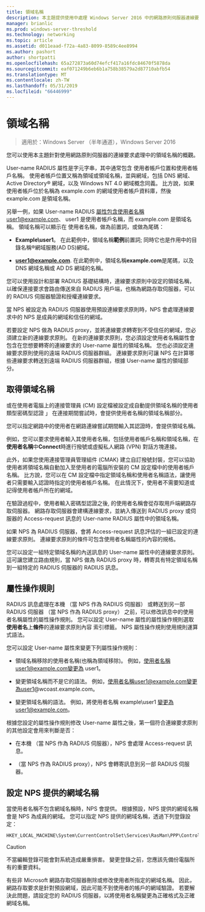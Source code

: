 ```yaml
---
title: 領域名稱
description: 本主題提供使用中處理 Windows Server 2016 中的網路原則伺服器連線要求的領域名稱的概觀。
manager: brianlic
ms.prod: windows-server-threshold
ms.technology: networking
ms.topic: article
ms.assetid: d011eaad-f72a-4a83-8099-8589c4ee8994
ms.author: pashort
author: shortpatti
ms.openlocfilehash: 65a272873a60d74efcf417a16fdc84670f5878da
ms.sourcegitcommit: eaf071249b6eb6b1a758b38579a2d87710abfb54
ms.translationtype: MT
ms.contentlocale: zh-TW
ms.lasthandoff: 05/31/2019
ms.locfileid: "66446999"
---
```

# <a name="realm-names"></a>領域名稱

>適用於：Windows Server （半年通道），Windows Server 2016


您可以使用本主題針對使用網路原則伺服器的連線要求處理中的領域名稱的概觀。

User-name RADIUS 屬性是字元字串，其中通常包含 使用者帳戶位置和使用者帳戶名稱。 使用者帳戶位置又稱為領域或領域名稱，並與網域，包括 DNS 網域、 Active Directory® 網域，以及 Windows NT 4.0 網域概念同義。 比方說，如果使用者帳戶位於名稱為 example.com 的網域使用者帳戶資料庫，然後 example.com 是領域名稱。

另舉一例，如果 User-name RADIUS 屬性包含使用者名稱user1@example.com、 user1 是使用者帳戶名稱，而 example.com 是領域名稱。 領域名稱可以顯示在 使用者名稱，做為前置詞，或做為尾碼：

- **Example\user1**。 在此範例中，領域名稱**範例**前置詞; 同時它也是作用中的目錄名稱&reg;網域服務\(AD DS\)網域。

- <strong>user1@example.com</strong>. 在此範例中，領域名稱**example.com**是尾碼，以及 DNS 網域名稱或 AD DS 網域的名稱。

您可以使用設計和部署 RADIUS 基礎結構時，連線要求原則中設定的領域名稱，以確保連接要求會路由傳送來自 RADIUS 用戶端，也稱為網路存取伺服器，可以的 RADIUS 伺服器驗證和授權連線要求。

當 NPS 被設定為 RADIUS 伺服器使用預設連線要求原則時，NPS 會處理連線要求中的 NPS 是成員的網域和信任的網域。

若要設定 NPS 做為 RADIUS proxy，並將連線要求轉寄到不受信任的網域，您必須建立新的連線要求原則。 在新的連線要求原則，您必須設定使用者名稱屬性會包含在您想要轉寄的連線要求的 User-name 屬性的領域名稱。 您也必須設定連線要求原則使用的遠端 RADIUS 伺服器群組。 連線要求原則可讓 NPS 在計算哪些連線要求轉送到遠端 RADIUS 伺服器群組，根據 User-name 屬性的領域部分。

## <a name="acquiring-the-realm-name"></a>取得領域名稱

或在使用者電腦上的連接管理員 (CM) 設定檔被設定成自動提供領域名稱的使用者類型密碼型認證 」 在連接期間嘗試時，會提供使用者名稱的領域名稱部分。

您可以指定網路中的使用者在網路連線嘗試期間輸入其認證時，會提供領域名稱。

例如，您可以要求使用者輸入其使用者名稱，包括使用者帳戶名稱和領域名稱，在**使用者名稱**中**Connect**時進行撥號或虛擬私人網路 (VPN) 對話方塊連接。

此外，如果您使用連接管理員管理組件 (CMAK) 建立自訂撥號封裝，您可以協助使用者將領域名稱自動加入至使用者的電腦所安裝的 CM 設定檔中的使用者帳戶名稱。 比方說，您可以在 CM 設定檔中指定領域名稱和使用者名稱語法，讓使用者只需要輸入認證時指定的使用者帳戶名稱。 在此情況下，使用者不需要知道或記得使用者帳戶所在的網域。

在驗證過程中，使用者輸入密碼型認證之後, 的使用者名稱會從存取用戶端網路存取伺服器。 網路存取伺服器會建構連線要求，並納入傳送到 RADIUS proxy 或伺服器的 Access-request 訊息的 User-name RADIUS 屬性中的領域名稱。

如果 NPS 為 RADIUS 伺服器，會將 Access-request 訊息評估的一組已設定的連線要求原則。 連線要求原則的條件可包含使用者名稱屬性的內容的規格。

您可以設定一組特定領域名稱的內送訊息的 User-name 屬性中的連線要求原則。 這可讓您建立路由規則，當 NPS 做為 RADIUS proxy 時，轉寄具有特定領域名稱到一組特定的 RADIUS 伺服器的 RADIUS 訊息。

## <a name="attribute-manipulation-rules"></a>屬性操作規則

RADIUS 訊息處理在本機 （當 NPS 作為 RADIUS 伺服器） 或轉送到另一部 RADIUS 伺服器 （當 NPS 作為 RADIUS proxy） 之前，可以修改訊息中的使用者名稱屬性的屬性操作規則。 您可以設定 User-name 屬性的屬性操作規則選取**使用者名**上**條件**的連線要求原則內容 索引標籤。 NPS 屬性操作規則使用規則運算式語法。

您可以設定 User-name 屬性來變更下列屬性操作規則：

- 領域名稱移除的使用者名稱\(也稱為領域移除\)。 例如，使用者名稱user1@example.com變更為 user1。

- 變更領域名稱而不是它的語法。 例如，使用者名稱user1@example.com變更為user1@wcoast.example.com。

- 變更領域名稱的語法。 例如，將使用者名稱 example\user1 變更為user1@example.com。

根據您設定的屬性操作規則修改 User-name 屬性之後，第一個符合連線要求原則的其他設定會用來判斷是否：

- 在本機 （當 NPS 作為 RADIUS 伺服器），NPS 會處理 Access-request 訊息。

- （當 NPS 作為 RADIUS proxy），NPS 會轉寄訊息到另一部 RADIUS 伺服器。

## <a name="configuring-the-nps-supplied-domain-name"></a>設定 NPS 提供的網域名稱

當使用者名稱不包含網域名稱時，NPS 會提供。 根據預設，NPS 提供的網域名稱會是 NPS 為成員的網域。 您可以指定 NPS 提供的網域名稱，透過下列登錄設定：

    
    HKEY_LOCAL_MACHINE\System\CurrentControlSet\Services\RasMan\PPP\ControlProtocols\BuiltIn\DefaultDomain
    

>[!CAUTION]
>不當編輯登錄可能會對系統造成嚴重損害。 變更登錄之前，您應該先備份電腦所有的重要資料。

有些非 Microsoft 網路存取伺服器刪除或修改使用者所指定的網域名稱。 因此，網路存取要求是針對預設網域，因此可能不到使用者的帳戶的網域驗證。 若要解決此問題，請設定您的 RADIUS 伺服器，以將使用者名稱變更為正確格式及正確網域名稱。
